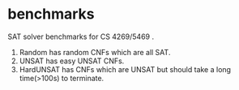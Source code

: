# benchmarks
SAT solver benchmarks for CS 4269/5469 .

1) Random has random CNFs which are all SAT.
2) UNSAT has easy UNSAT CNFs. 
3) HardUNSAT has CNFs which are UNSAT but should take a long time(>100s) to terminate.

